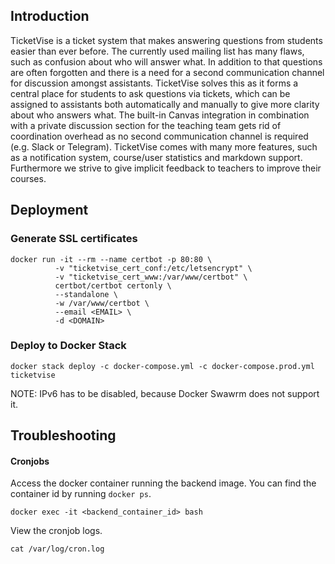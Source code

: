 ## Introduction
TicketVise is a ticket system that makes answering questions from students easier than ever before.
The currently used mailing list has many flaws, such as confusion about who will answer what.
In addition to that questions are often forgotten and there is a need for a second communication
channel for discussion amongst assistants. TicketVise solves this as it forms a central place for
students to ask questions via tickets, which can be assigned to assistants both automatically
and manually to give more clarity about who answers what. The built-in Canvas integration in
combination with a private discussion section for the teaching team gets rid of coordination
overhead as no second communication channel is required (e.g. Slack or Telegram). TicketVise comes
with many more features, such as a notification system, course/user statistics and markdown support.
Furthermore we strive to give implicit feedback to teachers to improve their courses.

## Deployment
### Generate SSL certificates
```shell script
docker run -it --rm --name certbot -p 80:80 \
          -v "ticketvise_cert_conf:/etc/letsencrypt" \
          -v "ticketvise_cert_www:/var/www/certbot" \
          certbot/certbot certonly \
          --standalone \
          -w /var/www/certbot \
          --email <EMAIL> \
          -d <DOMAIN>
```
### Deploy to Docker Stack
```shell script
docker stack deploy -c docker-compose.yml -c docker-compose.prod.yml ticketvise
```
NOTE: IPv6 has to be disabled, because Docker Swawrm does not support it.

## Troubleshooting
#### Cronjobs

Access the docker container running the backend image. You can find the container id by running `docker ps`.
```shell script
docker exec -it <backend_container_id> bash
```

View the cronjob logs.
```shell script
cat /var/log/cron.log
```
 
